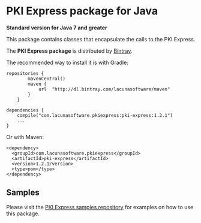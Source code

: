 PKI Express package for Java
====================================
**Standard version for Java 7 and greater**

This package contains classes that encapsulate the calls to the PKI Express.

The **PKI Express package** is distributed by [Bintray](https://bintray.com/lacunasoftware/maven/pki-express).

The recommended way to install it is with Gradle:
    
    repositories {
            mavenCentral()
            maven {
                url  "http://dl.bintray.com/lacunasoftware/maven"
            }
        }
    
    dependencies {
        compile("com.lacunasoftware.pkiexpress:pki-express:1.2.1")
        ...
    }
        
Or with Maven:
         
    <dependency>
      <groupId>com.lacunasoftware.pkiexpress</groupId>
      <artifactId>pki-express</artifactId>
      <version>1.2.1/version>
      <type>pom</type>
    </dependency>
      
    
Samples
-------

Please visit the [PKI Express samples repository](https://github.com/LacunaSoftware/PkiExpressSamples/tree/master/Java)
for examples on how to use this package.
